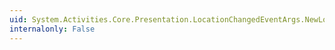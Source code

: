 ```yaml
---
uid: System.Activities.Core.Presentation.LocationChangedEventArgs.NewLocation
internalonly: False
---
```

